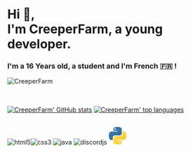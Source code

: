 <h1>Hi 👋,<br>I'm CreeperFarm, a young developer.</h1>

<h3>I'm a 16 Years old, a student and I'm French 🇫🇷 !</h3>

<p align="left"> <img src="https://komarev.com/ghpvc/?username=CreeperFarm&color=green&style=flat-square" alt="CreeperFarm" /> </p>  

<br> <br>
[![CreeperFarm' GitHub stats](https://github-readme-stats.vercel.app/api?username=CreeperFarm&show_icons=true&theme=tokyonight)](https://github.com/anuraghazra/github-readme-stats)
[![CreeperFarm' top languages](https://github-readme-stats.vercel.app/api/top-langs/?username=CreeperFarm&theme=tokyonight)](https://github.com/anuraghazra/github-readme-stats)
<br><br>
<p align="left">
  <img src="https://www.w3.org/html/logo/badge/html5-badge-h-solo.png" alt="html5" width="40" height="40"/><img src="https://www.pngkey.com/png/full/674-6742434_html5-css3.png" alt="css3" width="35" height="40"/> 
  <!--<img src="https://www.vectorlogo.zone/logos/git-scm/git-scm-icon.svg" alt="git" width="40" height="40"/>-->
  <img src="https://cdn.iconscout.com/icon/free/png-256/java-60-1174953.png" alt="java" width="40" height="40"/>
  <img src="https://v12.discordjs.guide/assets/img/discord-avatar-djs.cfe39c8b.png" alt="discordjs" width="40" height="40"/>
  <img src="https://raw.githubusercontent.com/8radm1n/vendor-icons-svg/702f2ac88acc71759ce623bc5000a596195e9db3/python.svg" alt="python" width="40" height="40"/> 
  <!--<img src="https://upload.wikimedia.org/wikipedia/commons/thumb/9/99/Unofficial_JavaScript_logo_2.svg/1024px-Unofficial_JavaScript_logo_2.svg.png" alt="javascript" width="40" height="40"/>  
  <img src="https://or-formation.com/uploads/img/produits/52.png" alt="c++" width="40" height="40"/>-->
</p>
